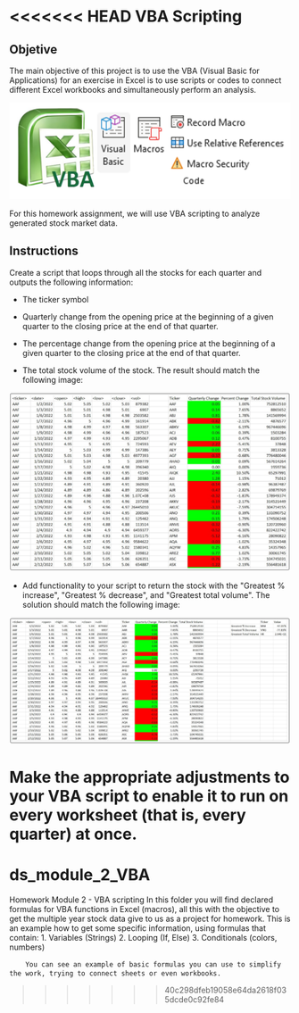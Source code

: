 <<<<<<< HEAD
VBA Scripting
===
Objetive
---
The main objective of this project is to use the VBA (Visual Basic for Applications) for an exercise in Excel is to use scripts or codes to connect different Excel workbooks and simultaneously perform an analysis. 

![alt text](./Images/VBA_logo.PNG)

For this homework assignment, we will use VBA scripting to analyze generated stock market data.

Instructions
---
Create a script that loops through all the stocks for each quarter and outputs the following information:

- The ticker symbol

- Quarterly change from the opening price at the beginning of a given quarter to the closing price at the end of that quarter.

- The percentage change from the opening price at the beginning of a given quarter to the closing price at the end of that quarter.

- The total stock volume of the stock. The result should match the following image:

![alt text](./Images/image_1.PNG)

- Add functionality to your script to return the stock with the "Greatest % increase", "Greatest % decrease", and "Greatest total volume". The solution should match the following image:

![alt text](./Images/image_2.PNG)

Make the appropriate adjustments to your VBA script to enable it to run on every worksheet (that is, every quarter) at once.
=======
# ds_module_2_VBA
Homework Module 2 - VBA scripting
    In this folder you will find declared formulas for VBA functions in Excel (macros), all this with the objective to get the multiple year stock data give to us as a project for homework.
        This is an example how to get some specific information, using formulas that contain:
        1. Variables (Strings)
        2. Looping (If, Else)
        3. Conditionals (colors, numbers)

        You can see an example of basic formulas you can use to simplify the work, trying to connect sheets or even workbooks.
>>>>>>> 40c298dfeb19058e64da2618f035dcde0c92fe84
